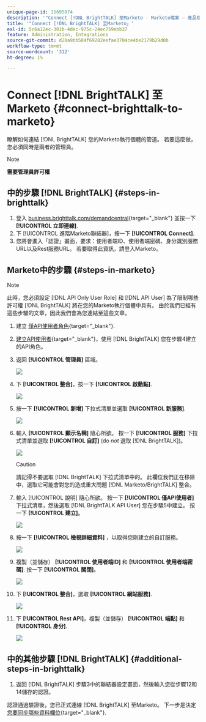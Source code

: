 ```yaml
---
unique-page-id: 15695874
description: '"Connect [!DNL BrightTALK] 至Marketo - Marketo檔案 — 產品檔案」'
title: '"Connect [!DNL BrightTALK] 至Marketo」'
exl-id: 5c6a12ec-301b-4dec-975c-24ec759ebb37
feature: Administration, Integrations
source-git-commit: d20a9bb584f69282eefae3704ce4be2179b29d0b
workflow-type: tm+mt
source-wordcount: '312'
ht-degree: 1%

---
```


# Connect [!DNL BrightTALK] 至Marketo {#connect-brighttalk-to-marketo}

瞭解如何連結 [!DNL BrightTALK] 您的Marketo執行個體的管道。 若要這麼做，您必須同時是兩者的管理員。

>[!NOTE]
>
>**需要管理員許可權**

## 中的步驟 [!DNL BrightTALK] {#steps-in-brighttalk}

1. 登入 [business.brighttalk.com/demandcentral](https://business.brighttalk.com/demandcentral/login){target="_blank"} 並按一下 **[!UICONTROL 立即連線]**.
1. 下 [!UICONTROL 進階Marketo聯結器]，按一下 **[!UICONTROL Connect]**.
1. 您將會進入「認證」畫面，要求：使用者端ID、使用者端密碼、身分識別服務URL以及Rest服務URL。 若要取得此資訊，請登入Marketo。

## Marketo中的步驟 {#steps-in-marketo}

>[!NOTE]
>
>此時，您必須設定 [!DNL API Only User Role] 和 [!DNL API User] 為了限制哪些許可權 [!DNL BrightTALK] 將在您的Marketo執行個體中具有。 由於我們已經有這些步驟的文章，因此我們會為您連結至這些文章。

1. 建立 [僅API使用者角色](/help/marketo/product-docs/administration/users-and-roles/create-an-api-only-user-role.md){target="_blank"}.

1. [建立API使用者](/help/marketo/product-docs/administration/users-and-roles/create-an-api-only-user.md){target="_blank"}，使用 [!DNL BrightTALK] 您在步驟4建立的API角色。

1. 返回 **[!UICONTROL 管理員]** 區域。

   ![](assets/connect-brighttalk-to-marketo-1.png)

1. 下 **[!UICONTROL 整合]**，按一下 **[!UICONTROL 啟動點]**.

   ![](assets/connect-brighttalk-to-marketo-2.png)

1. 按一下 **[!UICONTROL 新增]** 下拉式清單並選取 **[!UICONTROL 新服務]**.

   ![](assets/connect-brighttalk-to-marketo-3.png)

1. 輸入 **[!UICONTROL 顯示名稱]** 隨心所欲。 按一下 **[!UICONTROL 服務]** 下拉式清單並選取 **[!UICONTROL 自訂]** (do _not_ 選取 [!DNL BrightTALK])。

   ![](assets/connect-brighttalk-to-marketo-4.png)

   >[!CAUTION]
   >
   >請記得不要選取 [!DNL BrightTALK] 下拉式清單中的。 此欄位我們正在移除中，選取它可能會對您的造成重大問題 [!DNL Marketo/BrightTALK] 整合。

1. 輸入 [!UICONTROL 說明] 隨心所欲。 按一下 **[!UICONTROL 僅API使用者]** 下拉式清單，然後選取 [!DNL BrightTALK API User] 您在步驟5中建立。 按一下 **[!UICONTROL 建立]**。

   ![](assets/connect-brighttalk-to-marketo-5.png)

1. 按一下 **[!UICONTROL 檢視詳細資料]** ，以取得您剛建立的自訂服務。

   ![](assets/connect-brighttalk-to-marketo-6.png)

1. 複製（並儲存） **[!UICONTROL 使用者端ID]** 和 **[!UICONTROL 使用者端密碼]**. 按一下 **[!UICONTROL 關閉]**。

   ![](assets/connect-brighttalk-to-marketo-7.png)

1. 下 **[!UICONTROL 整合]**，選取 **[!UICONTROL 網站服務]**.

   ![](assets/connect-brighttalk-to-marketo-8.png)

1. 下 **[!UICONTROL Rest API]**，複製（並儲存） **[!UICONTROL 端點]** 和 **[!UICONTROL 身分]**.

   ![](assets/connect-brighttalk-to-marketo-9.png)

## 中的其他步驟 [!DNL BrightTALK] {#additional-steps-in-brighttalk}

1. 返回 [!DNL BrightTALK] 步驟3中的聯結器設定畫面，然後輸入您從步驟12和14儲存的認證。

認證通過驗證後，您已正式連線 [!DNL BrightTALK] 至Marketo。 下一步是決定 [您要同步哪些資料欄位](https://support.brighttalk.com/hc/en-us/articles/115005131274-BrightTALK-Connector-for-Marketo-Choose-the-Fields-to-Sync){target="_blank"}.
